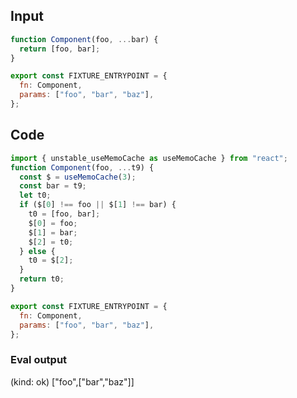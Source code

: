 
## Input

```javascript
function Component(foo, ...bar) {
  return [foo, bar];
}

export const FIXTURE_ENTRYPOINT = {
  fn: Component,
  params: ["foo", "bar", "baz"],
};

```

## Code

```javascript
import { unstable_useMemoCache as useMemoCache } from "react";
function Component(foo, ...t9) {
  const $ = useMemoCache(3);
  const bar = t9;
  let t0;
  if ($[0] !== foo || $[1] !== bar) {
    t0 = [foo, bar];
    $[0] = foo;
    $[1] = bar;
    $[2] = t0;
  } else {
    t0 = $[2];
  }
  return t0;
}

export const FIXTURE_ENTRYPOINT = {
  fn: Component,
  params: ["foo", "bar", "baz"],
};

```
      
### Eval output
(kind: ok) ["foo",["bar","baz"]]